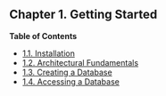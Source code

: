 ## Chapter 1. Getting Started

**Table of Contents**

- [1.1. Installation](tutorial-install)
- [1.2. Architectural Fundamentals](tutorial-arch)
- [1.3. Creating a Database](tutorial-createdb)
- [1.4. Accessing a Database](tutorial-accessdb)
